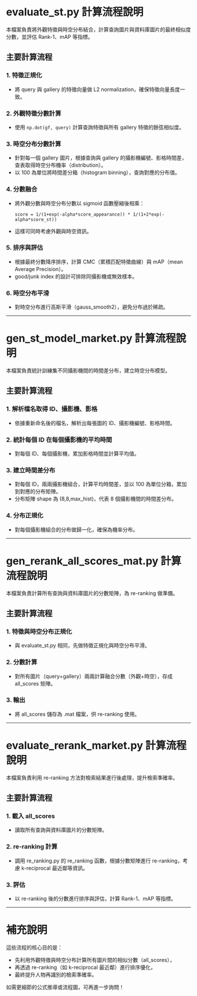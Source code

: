 # evaluate_st.py 計算流程說明

本檔案負責將外觀特徵與時空分布結合，計算查詢圖片與資料庫圖片的最終相似度分數，並評估 Rank-1、mAP 等指標。

## 主要計算流程

### 1. 特徵正規化
- 將 query 與 gallery 的特徵向量做 L2 normalization，確保特徵向量長度一致。

### 2. 外觀特徵分數計算
- 使用 `np.dot(gf, query)` 計算查詢特徵與所有 gallery 特徵的餘弦相似度。

### 3. 時空分布分數計算
- 針對每一個 gallery 圖片，根據查詢與 gallery 的攝影機編號、影格時間差，查表取得時空分布機率（distribution）。
- 以 100 為單位將時間差分箱（histogram binning），查詢對應的分布值。

### 4. 分數融合
- 將外觀分數與時空分布分數以 sigmoid 函數壓縮後相乘：
  
  `score = 1/(1+exp(-alpha*score_appearance)) * 1/(1+2*exp(-alpha*score_st))`
- 這樣可同時考慮外觀與時空資訊。

### 5. 排序與評估
- 根據最終分數降序排序，計算 CMC（累積匹配特徵曲線）與 mAP（mean Average Precision）。
- good/junk index 的設計可排除同攝影機或無效樣本。

### 6. 時空分布平滑
- 對時空分布進行高斯平滑（gauss_smooth2），避免分布過於稀疏。

---

# gen_st_model_market.py 計算流程說明

本檔案負責統計訓練集不同攝影機間的時間差分布，建立時空分布模型。

## 主要計算流程

### 1. 解析檔名取得 ID、攝影機、影格
- 依據重新命名後的檔名，解析出每張圖的 ID、攝影機編號、影格時間。

### 2. 統計每個 ID 在每個攝影機的平均時間
- 對每個 ID、每個攝影機，累加影格時間並計算平均值。

### 3. 建立時間差分布
- 對每個 ID，兩兩攝影機組合，計算平均時間差，並以 100 為單位分箱，累加到對應的分布矩陣。
- 分布矩陣 shape 為 (8,8,max_hist)，代表 8 個攝影機間的時間差分布。

### 4. 分布正規化
- 對每個攝影機組合的分布做歸一化，確保為機率分布。

---

# gen_rerank_all_scores_mat.py 計算流程說明

本檔案負責計算所有查詢與資料庫圖片的分數矩陣，為 re-ranking 做準備。

## 主要計算流程

### 1. 特徵與時空分布正規化
- 與 evaluate_st.py 相同，先做特徵正規化與時空分布平滑。

### 2. 分數計算
- 對所有圖片（query+gallery）兩兩計算融合分數（外觀+時空），存成 all_scores 矩陣。

### 3. 輸出
- 將 all_scores 儲存為 .mat 檔案，供 re-ranking 使用。

---

# evaluate_rerank_market.py 計算流程說明

本檔案負責利用 re-ranking 方法對檢索結果進行後處理，提升檢索準確率。

## 主要計算流程

### 1. 載入 all_scores
- 讀取所有查詢與資料庫圖片的分數矩陣。

### 2. re-ranking 計算
- 調用 re_ranking.py 的 re_ranking 函數，根據分數矩陣進行 re-ranking，考慮 k-reciprocal 最近鄰等資訊。

### 3. 評估
- 以 re-ranking 後的分數進行排序與評估，計算 Rank-1、mAP 等指標。

---

# 補充說明

這些流程的核心目的是：
- 先利用外觀特徵與時空分布計算所有圖片間的相似分數（all_scores），
- 再透過 re-ranking（如 k-reciprocal 最近鄰）進行排序優化，
- 最終提升人物再識別的檢索準確率。

如需更細節的公式推導或流程圖，可再進一步詢問！
